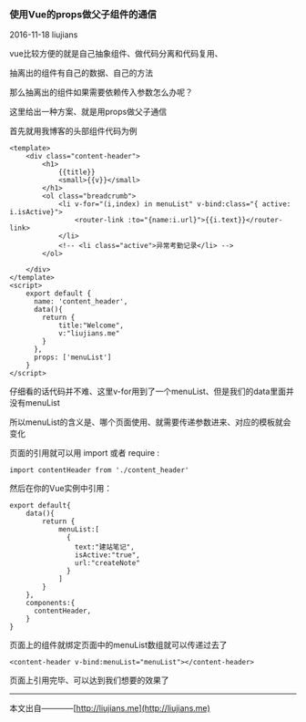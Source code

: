 ### 使用Vue的props做父子组件的通信

2016-11-18 liujians

vue比较方便的就是自己抽象组件、做代码分离和代码复用、

抽离出的组件有自己的数据、自己的方法

那么抽离出的组件如果需要依赖传入参数怎么办呢？

这里给出一种方案、就是用props做父子通信

首先就用我博客的头部组件代码为例

	<template>
		<div class="content-header">
			<h1>
				{{title}}
				<small>{{v}}</small>
			</h1>
			<ol class="breadcrumb">
				<li v-for="(i,index) in menuList" v-bind:class="{ active: i.isActive}">
					<router-link :to="{name:i.url}">{{i.text}}</router-link>
				</li>
				<!-- <li class="active">异常考勤记录</li> -->
			</ol>
			
		</div>
	</template>
	<script>
		export default {
		  name: 'content_header',
		  data(){
		  	return {
		  		title:"Welcome",
		  		v:"liujians.me"
		  	}
		  },
		  props: ['menuList']
		}
	</script>

仔细看的话代码并不难、这里v-for用到了一个menuList、但是我们的data里面并没有menuList

所以menuList的含义是、哪个页面使用、就需要传递参数进来、对应的模板就会变化

页面的引用就可以用 import 或者 require :

	import contentHeader from './content_header'

然后在你的Vue实例中引用：

	export default{
		data(){
	      	return {
		        menuList:[
		          {
		            text:"建站笔记",
		            isActive:"true",
		            url:"createNote"
		          }
		        ]
			}
		},
		components:{
	      contentHeader,
	    }
	}

页面上的组件就绑定页面中的menuList数组就可以传递过去了

	<content-header v-bind:menuList="menuList"></content-header>

页面上引用完毕、可以达到我们想要的效果了

___
本文出自————[http://liujians.me](http://liujians.me)